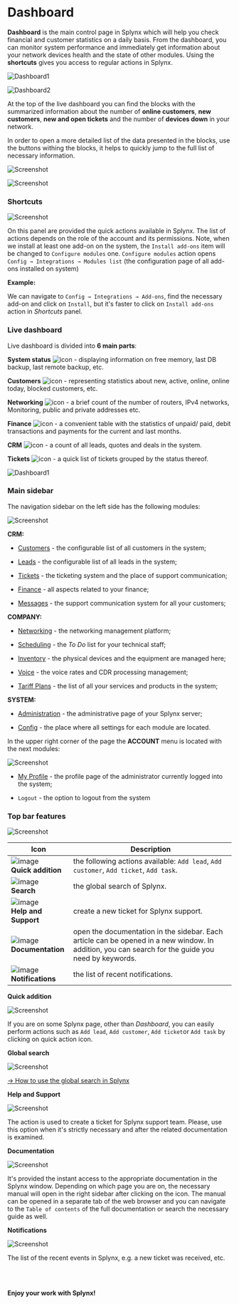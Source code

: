 Dashboard
=========

**Dashboard** is the main control page in Splynx which will help you check financial and customer statistics on a daily basis. From the dashboard, you can monitor system performance and immediately get information about your network devices health and the state of other modules. Using the **shortcuts** gives you access to regular actions in Splynx.

![Dashboard1](dashboard1.png)

![Dashboard2](dashboard2.png)

At the top of the live dashboard you can find the blocks with the summarized information about the number of **online customers**, **new customers**, **new and open tickets** and the number of **devices down** in your network.

In order to open a more detailed list of the data presented in the blocks, use the buttons withing the blocks, it helps to quickly jump to the full list of necessary information.

![Screenshot](dashboard3.png)

![Screenshot](dashboard4.png)

### Shortcuts

![Screenshot](shortcuts.png)

On this panel are provided the quick actions available in Splynx. The list of actions depends on the role of the account and its permissions. Note, when we install at least one add-on on the system, the `Install add-ons` item will be changed to `Configure modules` one. `Configure modules` action opens `Config → Integrations → Modules list` (the configuration page of all add-ons installed on system)

**Example:**

We can navigate to `Config → Integrations → Add-ons`, find the necessary add-on and click on `Install`, but it's faster to click on `Install add-ons` action in *Shortcuts* panel.


### Live dashboard

Live dashboard is divided into **6 main parts**:

**System status** <icon class="image-icon">![icon](system_status.png)</icon> - displaying information on free memory, last DB backup, last remote backup, etc.

**Customers** <icon class="image-icon">![icon](customers.png)</icon> - representing statistics about new, active, online, online today, blocked customers, etc.

**Networking** <icon class="image-icon">![icon](networking.png)</icon> - a brief count of the number of routers, IPv4 networks, Monitoring, public and private addresses etc.

**Finance** <icon class="image-icon">![icon](finance.png)</icon> - a convenient table with the statistics of unpaid/ paid, debit transactions and payments for the current and last months.

**CRM** <icon class="image-icon">![icon](crm.png)</icon> - a count of all leads, quotes and deals in the system.

**Tickets** <icon class="image-icon">![icon](tickets.png)</icon> - a quick list of tickets grouped by the status thereof.

![Dashboard1](dashboard5.png)

### Main sidebar

The navigation sidebar on the left side has the following modules:

![Screenshot](main_sidebar.png)

**CRM:**

- [Customers](customer_management/customer_management.md) - the configurable list of all customers in the system;

- [Leads](crm/leads/leads.md) - the configurable list of all leads in the system;

- [Tickets](tickets/tickets.md) - the ticketing system and the place of support communication;

- [Finance](finance/finance.md) - all aspects related to your finance;

- [Messages](support_messages/support_messages.md) - the support communication system for all your customers;


**COMPANY:**

- [Networking](networking/networking.md) - the networking management platform;

- [Scheduling](scheduling/scheduling.md) - the *To Do* list for your technical staff;

- [Inventory](inventory/inventory.md) - the physical devices and the equipment are managed here;

- [Voice](voice/voice.md) - the voice rates and CDR processing management;

- [Tariff Plans](configuring_tariff_plans/configuring_tariff_plans.md) - the list of all your services and products in the system;


**SYSTEM:**

- [Administration](administration/administration.md) - the administrative page of your Splynx server;

- [Config](configuration/configuration.md) - the place where all settings for each module are located.


In the upper right corner of the page the **ACCOUNT** menu is located with the next modules:

![Screenshot](account_menu.png)

- [My Profile](my_profile/my_profile.md) - the profile page of the administrator currently logged into the system;

- `Logout` - the option to logout from the system


### Top bar features

![Screenshot](top_bar.png)

| Icon  | Description  |
| ------------ | ------------ |
| <icon class="image-icon">![image](quick_addition.png)</icon> <br> **Quick addition** | the following actions available: `Add lead`, `Add customer`, `Add ticket`, `Add task`.  |
| <icon class="image-icon">![image](search.png)</icon> <br> **Search** |the global search of Splynx. |
| <icon class="image-icon">![image](help_and_support.png)</icon> <br> **Help and Support**| create a new ticket for Splynx support.   |
| <icon class="image-icon">![image](documentation.png)</icon> <br> **Documentation** | open the documentation in the sidebar. Each article can be opened in a new window. In addition, you can search for the guide you need by keywords. |
| <icon class="image-icon">![image](notifications.png)</icon> <br> **Notifications** | the list of recent notifications.|

**Quick addition**

![Screenshot](quick_addition1.png)

If you are on some Splynx page, other than *Dashboard*, you can easily perform actions such as `Add lead`, `Add customer`, `Add ticket`or `Add task` by clicking on quick action icon.

**Global search**

![Screenshot](global_search.png)

[→ How to use the global search in Splynx](customer_management/search/search.md)

**Help and Support**

![Screenshot](ticket_to_support.png)

The action is used to create a ticket for Splynx support team. Please, use this option when it's strictly necessary and after the related documentation is examined.

**Documentation**

![Screenshot](doc_icon.png)

It's provided the instant access to the appropriate documentation in the Splynx window. Depending on which page you are on, the necessary manual will open in the right sidebar after clicking on the icon. The manual can be opened in a separate tab of the web browser and you can navigate to the `Table of contents` of the full documentation or search the necessary guide as well.

**Notifications**

![Screenshot](notification_icon.png)

The list of the recent events in Splynx, e.g. a new ticket was received, etc.






<br>
<br>


**Enjoy your work with Splynx!**
